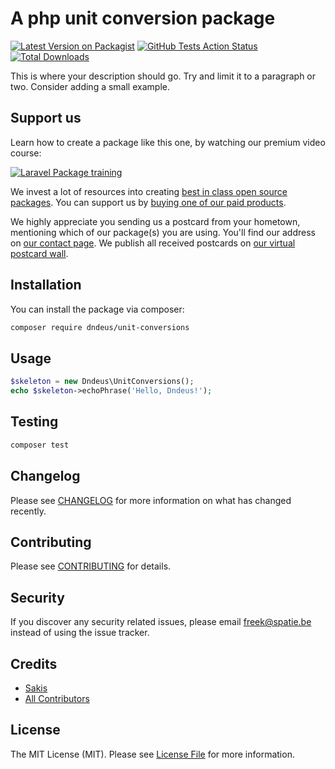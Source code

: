 # A php unit conversion package

[![Latest Version on Packagist](https://img.shields.io/packagist/v/dndeus/unit-conversions.svg?style=flat-square)](https://packagist.org/packages/dndeus/unit-conversions)
[![GitHub Tests Action Status](https://img.shields.io/github/workflow/status/dndeus/unit-conversions/run-tests?label=tests)](https://github.com/dndeus/unit-conversions/actions?query=workflow%3Arun-tests+branch%3Amaster)
[![Total Downloads](https://img.shields.io/packagist/dt/dndeus/unit-conversions.svg?style=flat-square)](https://packagist.org/packages/dndeus/unit-conversions)


This is where your description should go. Try and limit it to a paragraph or two. Consider adding a small example.

## Support us

Learn how to create a package like this one, by watching our premium video course:

[![Laravel Package training](https://spatie.be/github/package-training.jpg)](https://laravelpackage.training)

We invest a lot of resources into creating [best in class open source packages](https://spatie.be/open-source). You can support us by [buying one of our paid products](https://spatie.be/open-source/support-us).

We highly appreciate you sending us a postcard from your hometown, mentioning which of our package(s) you are using. You'll find our address on [our contact page](https://spatie.be/about-us). We publish all received postcards on [our virtual postcard wall](https://spatie.be/open-source/postcards).

## Installation

You can install the package via composer:

```bash
composer require dndeus/unit-conversions
```

## Usage

``` php
$skeleton = new Dndeus\UnitConversions();
echo $skeleton->echoPhrase('Hello, Dndeus!');
```

## Testing

``` bash
composer test
```

## Changelog

Please see [CHANGELOG](CHANGELOG.md) for more information on what has changed recently.

## Contributing

Please see [CONTRIBUTING](.github/CONTRIBUTING.md) for details.

## Security

If you discover any security related issues, please email freek@spatie.be instead of using the issue tracker.

## Credits

- [Sakis](https://github.com/dndeus)
- [All Contributors](../../contributors)

## License

The MIT License (MIT). Please see [License File](LICENSE.md) for more information.
